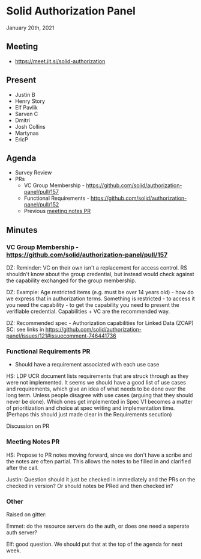 # Solid Authorization Panel
January 20th, 2021

## Meeting
- https://meet.jit.si/solid-authorization

## Present

- Justin B
- Henry Story
- Elf Pavlik
- Sarven C
- Dmitri
- Josh Collins
- Martynas
- EricP

## Agenda

- Survey Review
- PRs
    - VC Group Membership - https://github.com/solid/authorization-panel/pull/157
    - Functional Requirements - https://github.com/solid/authorization-panel/pull/152
    - Previous [meeting notes PR](https://github.com/solid/authorization-panel/pull/158)


## Minutes

### VC Group Membership - https://github.com/solid/authorization-panel/pull/157

DZ: Reminder: VC on their own isn't a replacement for access control. RS shouldn't know about the group credential, but instead would check against the capability exchanged for the group membership.

DZ: Example: Age restricted items (e.g. must be over 14 years old) - how do we express that in authorization terms. Something is restricted - to access it you need the capability - to get the capability you need to present the verifiable credential. Capabilities + VC are the recommended way.

DZ: Recommended spec - Authorization capabilities for Linked Data (ZCAP)
SC: see links in https://github.com/solid/authorization-panel/issues/121#issuecomment-746441736

### Functional Requirements PR

- Should have a requirement associated with each use case
 
HS: LDP UCR document lists requirements that are struck through as they were not implemented. 
It seems we should have a good list of use cases and requirements, which give an idea of what needs to be done over the long term. Unless people disagree with use cases (arguing that they should never be done). Which ones get implemented in Spec V1 becomes a matter of prioritization and choice at spec writing and implementation time. 
(Perhaps this should just made clear in the Requirements secution)

Discussion on PR 

### Meeting Notes PR

HS: Propose to PR notes moving forward, since we don't have a scribe and the notes are often partial. This allows the notes to be filled in and clarified after the call. 

Justin: Question should it just be checked in immediately and the PRs on the checked in version? Or should notes be PRed and then checked in?

### Other

Raised on gitter:

Emmet: do the resource servers do the auth, or does one need a seperate auth server?

Elf: good question. We should put that at the top of the agenda for next week.
